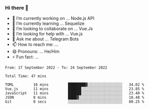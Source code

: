 ### Hi there 👋

- 🔭 I’m currently working on ... Node.js API
- 🌱 I’m currently learning ... Sequelize
- 👯 I’m looking to collaborate on ... Vue.Js
- 🤔 I’m looking for help with ... Vue.js
- 💬 Ask me about ... Telegram Bots 
- 📫 How to reach me: ... 
- 😄 Pronouns: ... He/Him
- ⚡ Fun fact: ... 


<!--START_SECTION:waka-->

```text
From: 17 September 2022 - To: 24 September 2022

Total Time: 47 mins

TOML         16 mins         ████████▓░░░░░░░░░░░░░░░░   34.02 %
Vue.js       11 mins         ██████░░░░░░░░░░░░░░░░░░░   23.85 %
JavaScript   11 mins         ██████░░░░░░░░░░░░░░░░░░░   23.40 %
JSON         8 mins          ████▓░░░░░░░░░░░░░░░░░░░░   18.48 %
Git          0 secs          ░░░░░░░░░░░░░░░░░░░░░░░░░   00.25 %
```

<!--END_SECTION:waka-->

<!--
**therealstein/therealstein** is a ✨ _special_ ✨ repository because its `README.md` (this file) appears on your GitHub profile.

Here are some ideas to get you started:

- 🔭 I’m currently working on ...
- 🌱 I’m currently learning ...
- 👯 I’m looking to collaborate on ...
- 🤔 I’m looking for help with ...
- 💬 Ask me about ...
- 📫 How to reach me: ...
- 😄 Pronouns: ...
- ⚡ Fun fact: ...
-->
